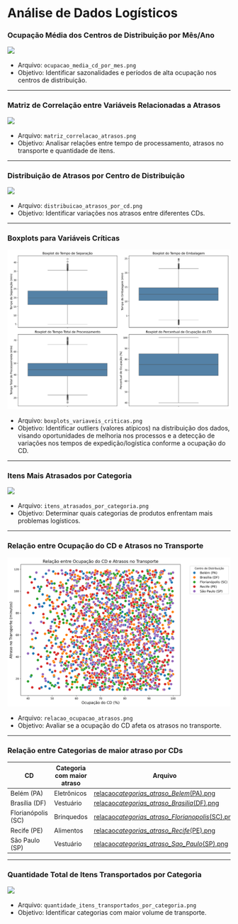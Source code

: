 # Análise de Dados Logísticos

### Ocupação Média dos Centros de Distribuição por Mês/Ano

<img src="../resources/images/ocupacao_media_cd_por_mes.png" />

- Arquivo: `ocupacao_media_cd_por_mes.png`
- Objetivo: Identificar sazonalidades e períodos de alta ocupação nos centros de distribuição.

<hr>

### Matriz de Correlação entre Variáveis Relacionadas a Atrasos

<img src="../resources/images/matriz_correlacao_atrasos.png" />

- Arquivo: `matriz_correlacao_atrasos.png`
- Objetivo: Analisar relações entre tempo de processamento, atrasos no transporte e quantidade de itens.

<hr>

### Distribuição de Atrasos por Centro de Distribuição

<img src="../resources/images/distribuicao_atrasos_por_cd.png" />

- Arquivo: `distribuicao_atrasos_por_cd.png`
- Objetivo: Identificar variações nos atrasos entre diferentes CDs.

<hr>

### Boxplots para Variáveis Críticas

<img src="../resources/images/boxplots_variaveis_criticas.png" />

- Arquivo: `boxplots_variaveis_criticas.png`
- Objetivo: Identificar outliers (valores atípicos) na distribuição dos dados, visando oportunidades de melhoria nos processos e a detecção de variações nos tempos de expedição/logística conforme a ocupação do CD.

<hr>

### Itens Mais Atrasados por Categoria

<img src="../resources/images/itens_atrasados_por_categoria.png" />

- Arquivo: `itens_atrasados_por_categoria.png`
- Objetivo: Determinar quais categorias de produtos enfrentam mais problemas logísticos.

<hr>

### Relação entre Ocupação do CD e Atrasos no Transporte

<img src="../resources/images/relacao_ocupacao_atrasos.png" />

- Arquivo: `relacao_ocupacao_atrasos.png`
- Objetivo: Avaliar se a ocupação do CD afeta os atrasos no transporte.

<hr>

### Relação entre Categorias de maior atraso por CDs

| CD                 | Categoria com maior atraso | Arquivo                                                                                                                             |
| ------------------ | -------------------------- | ----------------------------------------------------------------------------------------------------------------------------------- |
| Belém (PA)         | Eletrônicos                | <a href="../resources/images/relacao_categorias_atraso_Belem_(PA).png">relacao*categorias_atraso_Belem*(PA).png</a>                 |
| Brasília (DF)      | Vestuário                  | <a href="../resources/images/relacao_categorias_atraso_Brasilia_(DF).png">relacao*categorias_atraso_Brasilia*(DF).png</a>           |
| Florianópolis (SC) | Brinquedos                 | <a href="../resources/images/relacao_categorias_atraso_Florianopolis_(SC).png">relacao*categorias_atraso_Florianopolis*(SC).png</a> |
| Recife (PE)        | Alimentos                  | <a href="../resources/images/relacao_categorias_atraso_Recife_(PE).png">relacao*categorias_atraso_Recife*(PE).png</a>               |
| São Paulo (SP)     | Vestuário                  | <a href="../resources/images/relacao_categorias_atraso_Sao_Paulo_(SP).png">relacao*categorias_atraso_Sao_Paulo*(SP).png</a>         |

<hr>

### Quantidade Total de Itens Transportados por Categoria

<img src="../resources/images/quantidade_itens_transportados_por_categoria.png" />

- Arquivo: `quantidade_itens_transportados_por_categoria.png`
- Objetivo: Identificar categorias com maior volume de transporte.
